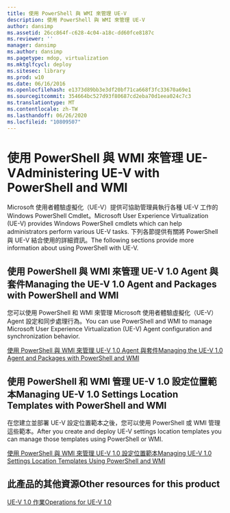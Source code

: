 ```yaml
---
title: 使用 PowerShell 與 WMI 來管理 UE-V
description: 使用 PowerShell 與 WMI 來管理 UE-V
author: dansimp
ms.assetid: 26cc864f-c628-4c04-a18c-dd60fce8187c
ms.reviewer: ''
manager: dansimp
ms.author: dansimp
ms.pagetype: mdop, virtualization
ms.mktglfcycl: deploy
ms.sitesec: library
ms.prod: w10
ms.date: 06/16/2016
ms.openlocfilehash: e1373d89bb3e3df20bf71ca668f3fc33670a69e1
ms.sourcegitcommit: 354664bc527d93f80687cd2eba70d1eea024c7c3
ms.translationtype: MT
ms.contentlocale: zh-TW
ms.lasthandoff: 06/26/2020
ms.locfileid: "10809507"
---
```

# <span data-ttu-id="f053b-103">使用 PowerShell 與 WMI 來管理 UE-V</span><span class="sxs-lookup"><span data-stu-id="f053b-103">Administering UE-V with PowerShell and WMI</span></span>


<span data-ttu-id="f053b-104">Microsoft 使用者體驗虛擬化（UE-V）提供可協助管理員執行各種 UE-V 工作的 Windows PowerShell Cmdlet。</span><span class="sxs-lookup"><span data-stu-id="f053b-104">Microsoft User Experience Virtualization (UE-V) provides Windows PowerShell cmdlets which can help administrators perform various UE-V tasks.</span></span> <span data-ttu-id="f053b-105">下列各節提供有關將 PowerShell 與 UE-V 結合使用的詳細資訊。</span><span class="sxs-lookup"><span data-stu-id="f053b-105">The following sections provide more information about using PowerShell with UE-V.</span></span>

## <span data-ttu-id="f053b-106">使用 PowerShell 與 WMI 來管理 UE-V 1.0 Agent 與套件</span><span class="sxs-lookup"><span data-stu-id="f053b-106">Managing the UE-V 1.0 Agent and Packages with PowerShell and WMI</span></span>


<span data-ttu-id="f053b-107">您可以使用 PowerShell 和 WMI 來管理 Microsoft 使用者體驗虛擬化（UE-V） Agent 設定和同步處理行為。</span><span class="sxs-lookup"><span data-stu-id="f053b-107">You can use PowerShell and WMI to manage Microsoft User Experience Virtualization (UE-V) Agent configuration and synchronization behavior.</span></span>

[<span data-ttu-id="f053b-108">使用 PowerShell 與 WMI 來管理 UE-V 1.0 Agent 與套件</span><span class="sxs-lookup"><span data-stu-id="f053b-108">Managing the UE-V 1.0 Agent and Packages with PowerShell and WMI</span></span>](managing-the-ue-v-10-agent-and-packages-with-powershell-and-wmi.md)

## <span data-ttu-id="f053b-109">使用 PowerShell 和 WMI 管理 UE-V 1.0 設定位置範本</span><span class="sxs-lookup"><span data-stu-id="f053b-109">Managing UE-V 1.0 Settings Location Templates with PowerShell and WMI</span></span>


<span data-ttu-id="f053b-110">在您建立並部署 UE-V 設定位置範本之後，您可以使用 PowerShell 或 WMI 管理這些範本。</span><span class="sxs-lookup"><span data-stu-id="f053b-110">After you create and deploy UE-V settings location templates you can manage those templates using PowerShell or WMI.</span></span>

[<span data-ttu-id="f053b-111">使用 PowerShell 與 WMI 來管理 UE-V 1.0 設定位置範本</span><span class="sxs-lookup"><span data-stu-id="f053b-111">Managing UE-V 1.0 Settings Location Templates Using PowerShell and WMI</span></span>](managing-ue-v-10-settings-location-templates-using-powershell-and-wmi.md)

## <span data-ttu-id="f053b-112">此產品的其他資源</span><span class="sxs-lookup"><span data-stu-id="f053b-112">Other resources for this product</span></span>


[<span data-ttu-id="f053b-113">UE-V 1.0 作業</span><span class="sxs-lookup"><span data-stu-id="f053b-113">Operations for UE-V 1.0</span></span>](operations-for-ue-v-10.md)

 

 





